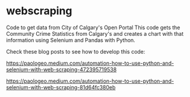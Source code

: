 # webscraping

Code to get data from City of Calgary's Open Portal
This code gets the Community Crime Statistics from Calgary's and creates a chart with that information using Selenium and Pandas with Python.

Check these blog posts to see how to develop this code:

https://paologeo.medium.com/automation-how-to-use-python-and-selenium-with-web-scraping-472395719538

https://paologeo.medium.com/automation-how-to-use-python-and-selenium-with-web-scraping-81d64fc380eb
